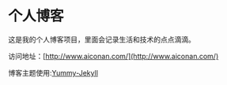 # 个人博客

这是我的个人博客项目，里面会记录生活和技术的点点滴滴。


访问地址：[http://www.aiconan.com/](http://www.aiconan.com/)


博客主题使用:[Yummy-Jekyll](https://github.com/DONGChuan/Yummy-Jekyll)